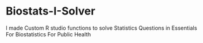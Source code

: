 # Biostats-I-Solver
I made Custom R studio functions to solve Statistics Questions in Essentials For Biostatistics For Public Health
